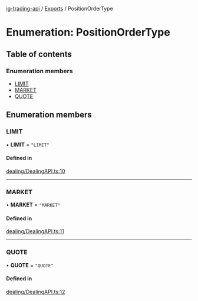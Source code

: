 [ig-trading-api](../README.md) / [Exports](../modules.md) / PositionOrderType

# Enumeration: PositionOrderType

## Table of contents

### Enumeration members

- [LIMIT](PositionOrderType.md#limit)
- [MARKET](PositionOrderType.md#market)
- [QUOTE](PositionOrderType.md#quote)

## Enumeration members

### LIMIT

• **LIMIT** = `"LIMIT"`

#### Defined in

[dealing/DealingAPI.ts:10](https://github.com/bennycode/ig-trading-api/blob/c7d6810/src/dealing/DealingAPI.ts#L10)

---

### MARKET

• **MARKET** = `"MARKET"`

#### Defined in

[dealing/DealingAPI.ts:11](https://github.com/bennycode/ig-trading-api/blob/c7d6810/src/dealing/DealingAPI.ts#L11)

---

### QUOTE

• **QUOTE** = `"QUOTE"`

#### Defined in

[dealing/DealingAPI.ts:12](https://github.com/bennycode/ig-trading-api/blob/c7d6810/src/dealing/DealingAPI.ts#L12)
